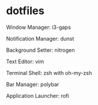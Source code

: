 # dotfiles
Window Manager: i3-gaps


Notification Manager: dunst


Background Setter: nitrogen


Text Editor: vim


Terminal Shell: zsh with oh-my-zsh 


Bar Manager: polybar


Application Launcher: rofi


